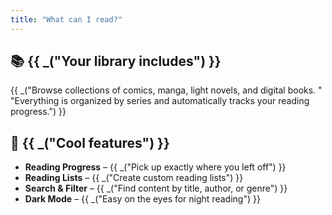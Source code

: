 ```yaml
---
title: "What can I read?"
---
```


## 📚 {{ _("Your library includes") }}

{{ _("Browse collections of comics, manga, light novels, and digital books. "
      "Everything is organized by series and automatically tracks your reading progress.") }}

## 🎯 {{ _("Cool features") }}

- **Reading Progress** – {{ _("Pick up exactly where you left off") }}
- **Reading Lists** – {{ _("Create custom reading lists") }}
- **Search & Filter** – {{ _("Find content by title, author, or genre") }}
- **Dark Mode** – {{ _("Easy on the eyes for night reading") }}